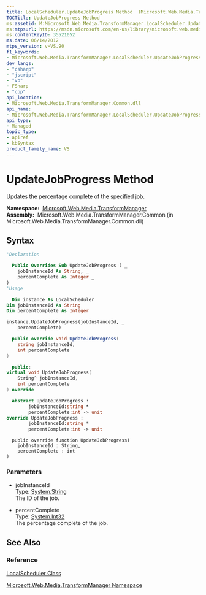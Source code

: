 ```yaml
---
title: LocalScheduler.UpdateJobProgress Method  (Microsoft.Web.Media.TransformManager)
TOCTitle: UpdateJobProgress Method
ms:assetid: M:Microsoft.Web.Media.TransformManager.LocalScheduler.UpdateJobProgress(System.String,System.Int32)
ms:mtpsurl: https://msdn.microsoft.com/en-us/library/microsoft.web.media.transformmanager.localscheduler.updatejobprogress(v=VS.90)
ms:contentKeyID: 35521052
ms.date: 06/14/2012
mtps_version: v=VS.90
f1_keywords:
- Microsoft.Web.Media.TransformManager.LocalScheduler.UpdateJobProgress
dev_langs:
- "csharp"
- "jscript"
- "vb"
- FSharp
- "cpp"
api_location:
- Microsoft.Web.Media.TransformManager.Common.dll
api_name:
- Microsoft.Web.Media.TransformManager.LocalScheduler.UpdateJobProgress
api_type:
- Managed
topic_type:
- apiref
- kbSyntax
product_family_name: VS
---
```


# UpdateJobProgress Method

Updates the percentage complete of the specified job.

**Namespace:**  [Microsoft.Web.Media.TransformManager](microsoft-web-media-transformmanager-namespace.md)  
**Assembly:**  Microsoft.Web.Media.TransformManager.Common (in Microsoft.Web.Media.TransformManager.Common.dll)

## Syntax

```vb
'Declaration

  Public Overrides Sub UpdateJobProgress ( _
    jobInstanceId As String, _
    percentComplete As Integer _
)
'Usage

  Dim instance As LocalScheduler
Dim jobInstanceId As String
Dim percentComplete As Integer

instance.UpdateJobProgress(jobInstanceId, _
    percentComplete)
```

```csharp
  public override void UpdateJobProgress(
    string jobInstanceId,
    int percentComplete
)
```

```cpp
  public:
virtual void UpdateJobProgress(
    String^ jobInstanceId, 
    int percentComplete
) override
```

``` fsharp
  abstract UpdateJobProgress : 
        jobInstanceId:string * 
        percentComplete:int -> unit 
override UpdateJobProgress : 
        jobInstanceId:string * 
        percentComplete:int -> unit 
```

```jscript
  public override function UpdateJobProgress(
    jobInstanceId : String, 
    percentComplete : int
)
```

### Parameters

  - jobInstanceId  
    Type: [System.String](https://msdn.microsoft.com/library/s1wwdcbf)  
    The ID of the job.  

<!-- end list -->

  - percentComplete  
    Type: [System.Int32](https://msdn.microsoft.com/library/td2s409d)  
    The percentage complete of the job.  

## See Also

### Reference

[LocalScheduler Class](localscheduler-class-microsoft-web-media-transformmanager.md)

[Microsoft.Web.Media.TransformManager Namespace](microsoft-web-media-transformmanager-namespace.md)

